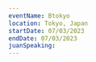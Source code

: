 ```yaml
---
eventName: Btokyo
location: Tokyo, Japan
startDate: 07/03/2023
endDate: 07/03/2023
juanSpeaking: 
---
```

